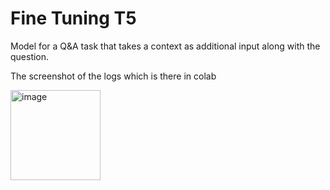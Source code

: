 # Fine Tuning T5

Model for a Q&A task that takes a context as additional input along with the question.

The screenshot of the logs which is there in colab

<img width="144" alt="image" src="https://github.com/Cenrax/FineTuningT5/assets/43017632/b3af4693-cb5a-4282-bd6a-ead0841faf57">
